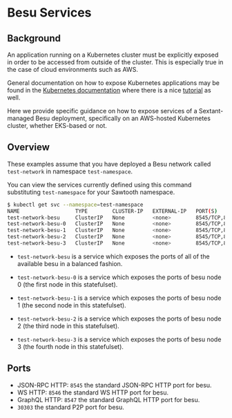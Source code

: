 # Besu Services

## Background

An application running on a Kubernetes cluster must be explicitly exposed in
order to be accessed from outside of the cluster.  This is especially true in
the case of cloud environments such as AWS.

General documentation on how to expose Kubernetes applications may be found in
the [Kubernetes documentation](https://kubernetes.io/docs/tasks/access-application-cluster/service-access-application-cluster/)
where there is a nice [tutorial](https://kubernetes.io/docs/tutorials/kubernetes-basics/expose/expose-intro/)
as well.

Here we provide specific guidance on how to expose services of a Sextant-managed
Besu deployment, specifically on an AWS-hosted Kubernetes cluster,
whether EKS-based or not.

## Overview

These examples assume that you have deployed a Besu network called
`test-network` in namespace `test-namespace`.

You can view the services currently defined using this command substituting
`test-namespace` for your Sawtooth namespace.

```bash
$ kubectl get svc --namespace=test-namespace
NAME                  TYPE        CLUSTER-IP   EXTERNAL-IP   PORT(S)                                          AGE
test-network-besu     ClusterIP   None         <none>        8545/TCP,8546/TCP,8547/TCP,30303/TCP,30303/UDP   38s
test-network-besu-0   ClusterIP   None         <none>        8545/TCP,8546/TCP,8547/TCP,30303/TCP,30303/UDP   38s
test-network-besu-1   ClusterIP   None         <none>        8545/TCP,8546/TCP,8547/TCP,30303/TCP,30303/UDP   38s
test-network-besu-2   ClusterIP   None         <none>        8545/TCP,8546/TCP,8547/TCP,30303/TCP,30303/UDP   38s
test-network-besu-3   ClusterIP   None         <none>        8545/TCP,8546/TCP,8547/TCP,30303/TCP,30303/UDP   38s
```

* `test-network-besu` is a service which exposes the ports of all of the
  available besu in a balanced fashion.

* `test-network-besu-0` is a service which exposes the ports of besu node 0 (the
  first node in this statefulset).

* `test-network-besu-1` is a service which exposes the ports of besu node 1 (the
  second node in this statefulset).

* `test-network-besu-2` is a service which exposes the ports of besu node 2 (the
  third node in this statefulset).

* `test-network-besu-3` is a service which exposes the ports of besu node 3 (the
  fourth node in this statefulset).

## Ports

* JSON-RPC HTTP: `8545` the standard JSON-RPC HTTP port for besu.
* WS HTTP: `8546` the standard WS HTTP port for besu.
* GraphQL HTTP: `8547` the standard GraphQL HTTP port for besu.
* `30303` the standard P2P port for besu.
